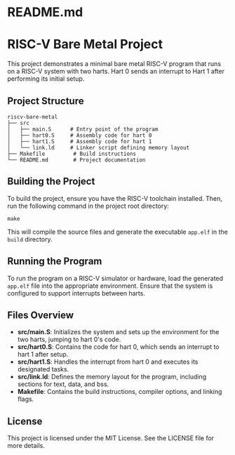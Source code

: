 # README.md

# RISC-V Bare Metal Project

This project demonstrates a minimal bare metal RISC-V program that runs on a RISC-V system with two harts. Hart 0 sends an interrupt to Hart 1 after performing its initial setup.

## Project Structure

```
riscv-bare-metal
├── src
│   ├── main.S      # Entry point of the program
│   ├── hart0.S     # Assembly code for hart 0
│   ├── hart1.S     # Assembly code for hart 1
│   └── link.ld     # Linker script defining memory layout
├── Makefile         # Build instructions
└── README.md        # Project documentation
```

## Building the Project

To build the project, ensure you have the RISC-V toolchain installed. Then, run the following command in the project root directory:

```
make
```

This will compile the source files and generate the executable `app.elf` in the `build` directory.

## Running the Program

To run the program on a RISC-V simulator or hardware, load the generated `app.elf` file into the appropriate environment. Ensure that the system is configured to support interrupts between harts.

## Files Overview

- **src/main.S**: Initializes the system and sets up the environment for the two harts, jumping to hart 0's code.
- **src/hart0.S**: Contains the code for hart 0, which sends an interrupt to hart 1 after setup.
- **src/hart1.S**: Handles the interrupt from hart 0 and executes its designated tasks.
- **src/link.ld**: Defines the memory layout for the program, including sections for text, data, and bss.
- **Makefile**: Contains the build instructions, compiler options, and linking flags.

## License

This project is licensed under the MIT License. See the LICENSE file for more details.